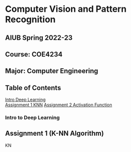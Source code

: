 # Computer Vision and Pattern Recognition
## AIUB Spring 2022-23
## Course: COE4234
## Major: Computer Engineering 

## Table of Contents  
[Intro Deep Learning](#)  
[Assignment 1 KNN](#) 
[Assignment 2 Activation Function](#)

### Intro to Deep Learning

## Assignment 1 (K-NN Algorithm)

KN